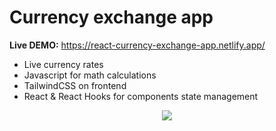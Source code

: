 # Currency exchange app 

<b>Live DEMO:</b> https://react-currency-exchange-app.netlify.app/

- Live currency rates
- Javascript for math calculations
- TailwindCSS on frontend
- React & React Hooks for components state management
<p align="center">
  <img src="https://github.com/devdanilov/react-tailwind-currency-exchange-app/blob/assets/exchange-currency-app.gif" />
</p>
